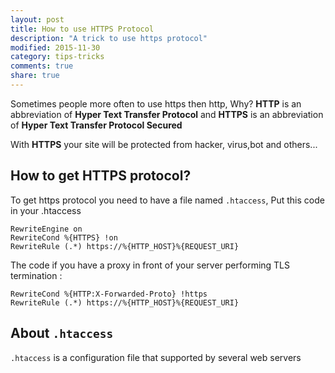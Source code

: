 ```yaml
---
layout: post
title: How to use HTTPS Protocol
description: "A trick to use https protocol"
modified: 2015-11-30
category: tips-tricks
comments: true
share: true
---
```

Sometimes people more often to use https then http, Why?
**HTTP** is an abbreviation of **Hyper Text Transfer Protocol** and **HTTPS** is an abbreviation of **Hyper Text Transfer Protocol Secured**

With **HTTPS** your site will be protected from hacker, virus,bot and others...
## How to get HTTPS protocol?
To get https protocol you need to have a file named `.htaccess`, 
Put this code in your .htaccess
```
RewriteEngine on
RewriteCond %{HTTPS} !on
RewriteRule (.*) https://%{HTTP_HOST}%{REQUEST_URI}
```
The code if you have a proxy in front of your server performing TLS termination :
```
RewriteCond %{HTTP:X-Forwarded-Proto} !https
RewriteRule (.*) https://%{HTTP_HOST}%{REQUEST_URI}
``` 
## About `.htaccess`
`.htaccess` is a configuration file that supported by several web servers
